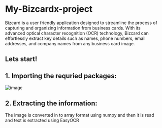 # My-Bizcardx-project
Bizcard is a user friendly application designed to streamline the process of capturing and organizing information from business cards. With its advanced optical character recognition (OCR) technology, Bizcard can effortlessly extract key details such as names, phone numbers, email addresses, and company names from any business card image.

## Lets start!

## 1. Importing the requried packages:
![image](https://github.com/mad-huS/My-Bizcardx-project/assets/156919023/d08fb201-8c9c-4d04-bbc3-2c5bc14aa51a)

## 2. Extracting the information:
The image is converted in to array format using numpy and then it is read and text is extracted using EasyOCR
